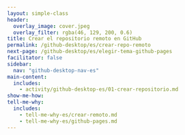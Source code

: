```yaml
---
layout: simple-class
header:
  overlay_image: cover.jpeg
  overlay_filter: rgba(46, 129, 200, 0.6)
title: Crear el repositorio remoto en GitHub
permalink: /github-desktop/es/crear-repo-remoto
next-page: /github-desktop/es/elegir-tema-github-pages
facilitator: false
sidebar:
  nav: "github-desktop-nav-es"
main-content:
  includes:
    - activity/github-desktop-es/01-crear-repositorio.md
show-me-how:
tell-me-why:
  includes:
    - tell-me-why-es/crear-remoto.md
    - tell-me-why-es/github-pages.md
---
```

